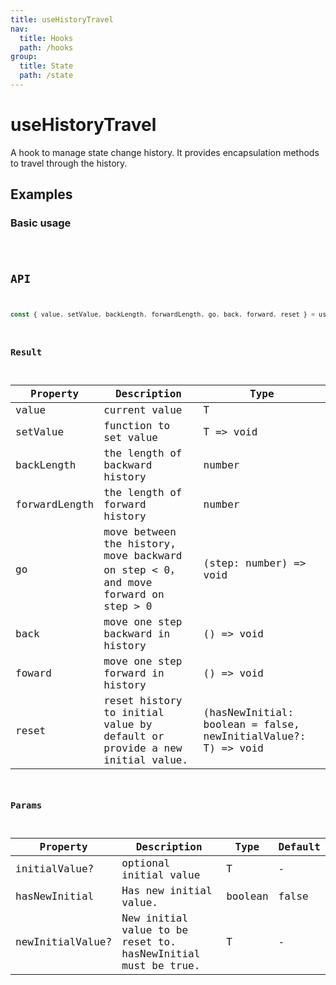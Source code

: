 ```yaml
---
title: useHistoryTravel
nav:
  title: Hooks
  path: /hooks
group:
  title: State
  path: /state
---
```


# useHistoryTravel

A hook to manage state change history. It provides encapsulation methods to travel through the history.

## Examples

### Basic usage

<code src="./demo/demo1.tsx" />

## API

```javascript
const { value, setValue, backLength, forwardLength, go, back, forward, reset } = useHistoryTravel<T>(initialValue?: T);
```

### Result

| Property              | Description               | Type                  |
|------------------|--------------------|-----------------------|
| value     | current value         |  T  |
| setValue  | function to set value | T => void |
| backLength | the length of backward history | number |
| forwardLength | the length of forward history | number |
| go | move between the history, move backward on step < 0，and move forward on step > 0 | (step: number) => void |
| back | move one step backward in history | () => void |
| foward | move one step forward in history | () => void |
| reset | reset history to initial value by default or provide a new initial value. | (hasNewInitial: boolean = false, newInitialValue?: T) => void |

### Params

| Property    | Description                                         | Type                   | Default |
|---------|----------------------------------------------|------------------------|--------|
| initialValue? | optional initial value  | T |  - |     
| hasNewInitial | Has new initial value. | boolean | false |
| newInitialValue? | New initial value to be reset to. hasNewInitial must be true. | T |  - |
